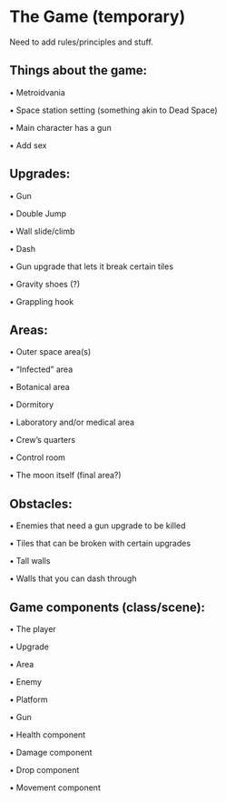 # The Game (temporary)


Need to add rules/principles and stuff.


## Things about the game:

•	Metroidvania

•	Space station setting (something akin to Dead Space)

•	Main character has a gun

•	Add sex

## Upgrades:

•	Gun

•	Double Jump

•	Wall slide/climb

•	Dash

•	Gun upgrade that lets it break certain tiles

•	Gravity shoes (?)

•	Grappling hook


## Areas:

•	Outer space area(s)

•	“Infected” area

•	Botanical area

•	Dormitory

•	Laboratory and/or medical area

•	Crew’s quarters

•	Control room

•	The moon itself (final area?)

## Obstacles:

•	Enemies that need a gun upgrade to be killed

•	Tiles that can be broken with certain upgrades

•	Tall walls

•	Walls that you can dash through
 
## Game components (class/scene):

•	The player

•	Upgrade

•	Area

•	Enemy

•	Platform

•	Gun

•	Health component

•	Damage component

•	Drop component

•	Movement component
